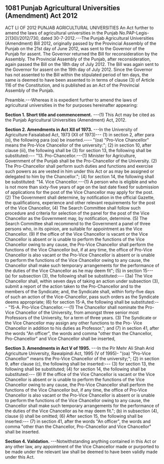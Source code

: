 ## 1081 Punjab Agricultural Universities (Amendment) Act 2012
 
ACT LI OF 2012
PUNJAB AGRICULTURAL UNIVERSITIES
An Act further to amend the laws of agricultural universities
in the Punjab
No.PAP-Legis-2(130)/2012/730, dated 30-7-2012.---The Punjab Agricultural Universities (Amendment) Bill 2012, originally passed by the Provincial Assembly of the Punjab on the 21st day of June 2012, was sent to the Governor of the Punjab for assent. The Governor returned the Bill for reconsideration by the Assembly. The Provincial Assembly of the Punjab, after reconsideration, again passed the Bill on the 18th day of July 2012. The Bill was again sent to the Governor for assent on the 19th day of July 2012. Since the Governor has not assented to the Bill within the stipulated period of ten days, the same is deemed to have been assented to in terms of clause (3) of Article 116 of the Constitution, and is published as an Act of the Provincial Assembly of the Punjab.

Preamble.---Whereas it is expedient further to amend the laws of agricultural universities in the for purposes hereinafter appearing:

**Section 1. Short title and commencement.**
---(1) This Act may be cited as the Punjab Agricultural Universities (Amendment) Act, 2012.

 

**Section 2. Amendments in Act XII of 1973.**
---In the University of Agriculture Faisalabad Act, 1973 (XII of 1973)---
   (1) in section 2, after para (o), the following para (oa) be
   inserted.----
   "(oa) "Pro-Vice Chancellor" means the Pro-Vice Chancellor of the university:";
   (2) in section 10, after clause (iii), the following shall be
   (3) for section 13, the following shall be substituted:---
   "13. Pro-Chancellor.---(1) Minister for Agriculture, Government of the Punjab shall be the Pro-Chancellor of the University.
   (2) The Pro-Chancellor shall perform such duties and functions and exercise such powers as are vested in him under this Act or as may be assigned or delegated to him by the Chancellor.";
   (4) for section 14, the following shall be substituted:
   "14. Vice Chancellor.---(1) A person who is eligible and who is not more than sixty-five years of age on the last date fixed for submission of applications for the post of the Vice Chancellor may apply for the post.
   (2) The Government shall determine, by notification in the official Gazette, the qualifications, experience and other relevant requirements for the post of the Vice Chancellor,
   (4) The Search Committee shall follow such procedure and criteria for selection of the panel for the post of the Vice Chancellor as the Government may, by notification, determine.
   (5) The Search Committee shall recommend to the Government a panel of three persons who, in its opinion, are suitable for appointment as the Vice Chancellor.
   (9) If the office of the Vice Chancellor is vacant or the Vice Chancellor is absent or is unable to perform the functions of the Vice Chancellor owing to any cause, the Pro-Vice Chancellor shall perform the functions of the Vice Chancellor but, if at any time, the office of Pro-Vice Chancellor is also vacant or the Pro-Vice Chancellor is absent or is unable to perform the functions of the Vice Chancellor owing to any cause, the Chancellor shall make such temporary arrangements for the performance of the duties of the Vice Chancellor as he may deem fit";
   (5) in section 15---
   (a) for subsection (3), the following shall be substituted:---
   (3a) The Vice Chancellor shall, within seven days of taking an action under subsection (3), submit a report of the action taken to the Pro-Chancellor and to the members of the Syndicate; and, the Syndicate shall, within forty-five days of such an action of the Vice-Chancellor, pass such orders as the Syndicate deems appropriate;
   (6) for section 15-A, the following shall be substituted:---
   "15-A. Pro-Vice Chancellor.---(1) The Chancellor shall nominate the Pro-Vice Chancellor of the University, from amongst three senior most Professors of the University, for a term of three years.
   (3) The Syndicate or the Vice Chancellor may assign any other functions to the Pro- Vice Chancellor in addition to his duties as Professor."; and
   (7) in section 41, after the words "An officer", the words and comma "other than the Chancellor, Pro-Chancellor" and Vice Chancellor shall be inserted,

 

**Section 3. Amendments in Act V of 1995.**
---In the Pir Mehr Ali Shah Arid Agriculture University, Rawalpindi Act, 1995 (V of 1995)-
   "(oa) "Pro-Vice Chancellor" means the Pro-Vice Chancellor of the university;";
   (2) in section 9, after clause (c), the following shall be inserted:---
   (3) for section 13, the following shall be substituted;
   (4) for section 14, the following shall be substituted:---
   (9) If the office of the Vice Chancellor is vacant or the Vice Chancellor is absent or is unable to perform the functions of the Vice Chancellor owing to any cause, the Pro-Vice Chancellor shall perform the functions of the Vice Chancellor but, if any time, the office of Pro-Vice Chancellor is also vacant or the Pro-Vice Chancellor is absent or is unable to perform the functions of the Vice Chancellor owing to any cause, the Chancellor shall make such temporary arrangements for the performance of the duties of the Vice Chancellor as he may deem fit.";
   (b) in subsection (4), clause (i) shall be omitted;
   (6) After section 15, the following shall be inserted:---
   (7) in section 41, after the words "An officer", the words and comma "other than the Chancellor, Pro-Chancellor and Vice Chancellor" shall be inserted.

 

**Section 4. Validation.**
---Notwithstanding anything contained in this Act or any other law, any appointment of the Vice Chancellor made or purported to be made under the relevant law shall be deemed to have been validly made under this Act.

